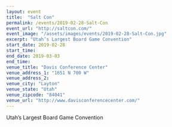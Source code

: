 ```yaml
---
layout: event
title:  "Salt Con"
permalink: /events/2019-02-28-Salt-Con
event_url: "http://saltcon.com/"
event_image: "/assets/images/events/2019-02-28-Salt-Con.jpg"
excerpt: "Utah’s Largest Board Game Convention"
start_date: 2019-02-28
start_time: 
end_date: 2019-03-03
end_time: 
venue_title: "Davis Conference Center"
venue_address_1: "1651 N 700 W"
venue_address_2:
venue_city: "Layton"
venue_state: "Utah"
venue_zipcode: "84041"
venue_url: "http://www.davisconferencecenter.com/"
---
```


Utah’s Largest Board Game Convention